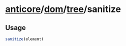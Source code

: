 # [anticore](../../../../../#reference)/[dom](../../#reference)/[tree](../#reference)/<a name="reference">sanitize</a>

## Usage

```js
sanitize(element)
```
